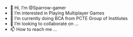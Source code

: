 - 👋 Hi, I’m @Sparrow-gamer
- 👀 I’m interested in Playing Multiplayer Games
- 🌱 I’m currently doing BCA from PCTE Group of Institutes
- 💞️ I’m looking to collaborate on ...
- 📫 How to reach me ...

<!---
Sparrow-gamer/Sparrow-gamer is a ✨ special ✨ repository because its `README.md` (this file) appears on your GitHub profile.
You can click the Preview link to take a look at your changes.
--->
